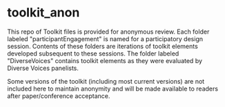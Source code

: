 # toolkit_anon
This repo of Toolkit files is provided for anonymous review. Each folder labeled "participantEngagement" is named for a participatory design session. Contents of these folders are iterations of toolkit elements developed subsequent to these sessions. The folder labeled "DiverseVoices" contains toolkit elements as they were evaluated by Diverse Voices panelists. 

Some versions of the toolkit (including most current versions) are not included here to maintain anonymity and will be made available to readers after paper/conference acceptance. 
